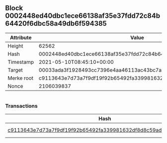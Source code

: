 ## Block 0002448ed40dbc1ece66138af35e37fdd72c84b64420f6dbc58a49db6f594385

Attribute | Value
--- | ---
Height | 62562
Hash | 0002448ed40dbc1ece66138af35e37fdd72c84b64420f6dbc58a49db6f594385
Timestamp | 2021-05-10T08:45:10+00:00
Target | 00033ada3f1928493cc7396e4aa46113ac43bc7ac52aab5d08e3934913716f64
Merke root | c9113643e7d73a7f9df19f92b65492fa339981632df8d8c59ad6c8c781c319a1
Nonce | 2106039837

```

```

### Transactions

Hash | Amount
--- | ---
[c9113643e7d73a7f9df19f92b65492fa339981632df8d8c59ad6c8c781c319a1](c9113643e7d73a7f9df19f92b65492fa339981632df8d8c59ad6c8c781c319a1.md) | 10.00000000 SKEPTI 
